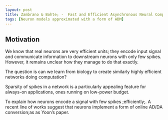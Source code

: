 ```yaml
---
layout: post
title: Zambrano & Bohte; -  Fast and Efficient Asynchronous Neural Computation with Adapting Spiking)
tags: [Neuron models approximated with a form of ADM]
---
```



## Motivation

We know that real neurons are very efficient units; they encode input signal and communicate information to downstream neurons with only few spikes. However, it remains unclear how they manage to do that exactly.

The question is can we learn from biology to create similarly highly efficient networks doing computation?

Sparsity of spikes in a network is a particularly appealing feature for always-on applications, ones running on low-power budget.

To explain how neurons encode a signal with few spikes ;efficiently;. A recent line of works suggest that neurons implement a form of  online AD/DA conversion;as as Yoon’s paper.

